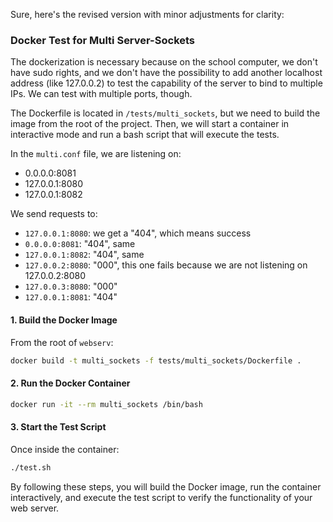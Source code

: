 Sure, here's the revised version with minor adjustments for clarity:

### Docker Test for Multi Server-Sockets

The dockerization is necessary because on the school computer, we don't have sudo rights, and we don't have the possibility to add another localhost address (like 127.0.0.2) to test the capability of the server to bind to multiple IPs. We can test with multiple ports, though.

The Dockerfile is located in `/tests/multi_sockets`, but we need to build the image from the root of the project. Then, we will start a container in interactive mode and run a bash script that will execute the tests.

In the `multi.conf` file, we are listening on:

- 0.0.0.0:8081
- 127.0.0.1:8080
- 127.0.0.1:8082

We send requests to:

- `127.0.0.1:8080`: we get a "404", which means success
- `0.0.0.0:8081`: "404", same
- `127.0.0.1:8082`: "404", same
- `127.0.0.2:8080`: "000", this one fails because we are not listening on 127.0.0.2:8080
- `127.0.0.3:8080`: "000"
- `127.0.0.1:8081`: "404"

#### 1. Build the Docker Image

From the root of `webserv`:

```sh
docker build -t multi_sockets -f tests/multi_sockets/Dockerfile .
```

#### 2. Run the Docker Container

```sh
docker run -it --rm multi_sockets /bin/bash
```

#### 3. Start the Test Script

Once inside the container:

```sh
./test.sh
```

By following these steps, you will build the Docker image, run the container interactively, and execute the test script to verify the functionality of your web server.
